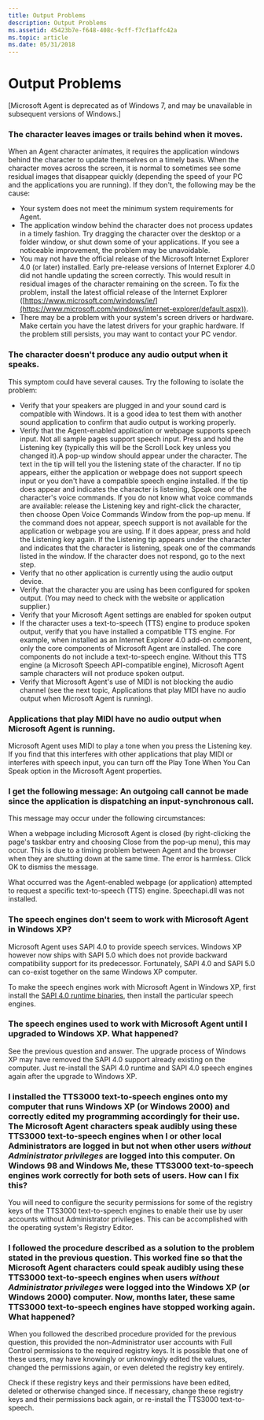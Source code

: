 ```yaml
---
title: Output Problems
description: Output Problems
ms.assetid: 45423b7e-f648-408c-9cff-f7cf1affc42a
ms.topic: article
ms.date: 05/31/2018
---
```


# Output Problems

\[Microsoft Agent is deprecated as of Windows 7, and may be unavailable in subsequent versions of Windows.\]

### The character leaves images or trails behind when it moves.

When an Agent character animates, it requires the application windows behind the character to update themselves on a timely basis. When the character moves across the screen, it is normal to sometimes see some residual images that disappear quickly (depending the speed of your PC and the applications you are running). If they don't, the following may be the cause:

-   Your system does not meet the minimum system requirements for Agent.
-   The application window behind the character does not process updates in a timely fashion. Try dragging the character over the desktop or a folder window, or shut down some of your applications. If you see a noticeable improvement, the problem may be unavoidable.
-   You may not have the official release of the Microsoft Internet Explorer 4.0 (or later) installed. Early pre-release versions of Internet Explorer 4.0 did not handle updating the screen correctly. This would result in residual images of the character remaining on the screen. To fix the problem, install the latest official release of the Internet Explorer ([https://www.microsoft.com/windows/ie/](https://www.microsoft.com/windows/internet-explorer/default.aspx)).
-   There may be a problem with your system's screen drivers or hardware. Make certain you have the latest drivers for your graphic hardware. If the problem still persists, you may want to contact your PC vendor.

### The character doesn't produce any audio output when it speaks.

This symptom could have several causes. Try the following to isolate the problem:

-   Verify that your speakers are plugged in and your sound card is compatible with Windows. It is a good idea to test them with another sound application to confirm that audio output is working properly.
-   Verify that the Agent-enabled application or webpage supports speech input. Not all sample pages support speech input. Press and hold the Listening key (typically this will be the Scroll Lock key unless you changed it).A pop-up window should appear under the character. The text in the tip will tell you the listening state of the character. If no tip appears, either the application or webpage does not support speech input or you don't have a compatible speech engine installed. If the tip does appear and indicates the character is listening, Speak one of the character's voice commands. If you do not know what voice commands are available: release the Listening key and right-click the character, then choose Open Voice Commands Window from the pop-up menu. If the command does not appear, speech support is not available for the application or webpage you are using. If it does appear, press and hold the Listening key again. If the Listening tip appears under the character and indicates that the character is listening, speak one of the commands listed in the window. If the character does not respond, go to the next step.
-   Verify that no other application is currently using the audio output device.
-   Verify that the character you are using has been configured for spoken output. (You may need to check with the website or application supplier.)
-   Verify that your Microsoft Agent settings are enabled for spoken output
-   If the character uses a text-to-speech (TTS) engine to produce spoken output, verify that you have installed a compatible TTS engine. For example, when installed as an Internet Explorer 4.0 add-on component, only the core components of Microsoft Agent are installed. The core components do not include a text-to-speech engine. Without this TTS engine (a Microsoft Speech API-compatible engine), Microsoft Agent sample characters will not produce spoken output.
-   Verify that Microsoft Agent's use of MIDI is not blocking the audio channel (see the next topic, Applications that play MIDI have no audio output when Microsoft Agent is running).

### Applications that play MIDI have no audio output when Microsoft Agent is running.

Microsoft Agent uses MIDI to play a tone when you press the Listening key. If you find that this interferes with other applications that play MIDI or interferes with speech input, you can turn off the Play Tone When You Can Speak option in the Microsoft Agent properties.

### I get the following message: An outgoing call cannot be made since the application is dispatching an input-synchronous call.

This message may occur under the following circumstances:

When a webpage including Microsoft Agent is closed (by right-clicking the page's taskbar entry and choosing Close from the pop-up menu), this may occur. This is due to a timing problem between Agent and the browser when they are shutting down at the same time. The error is harmless. Click OK to dismiss the message.

What occurred was the Agent-enabled webpage (or application) attempted to request a specific text-to-speech (TTS) engine. Speechapi.dll was not installed.

### The speech engines don't seem to work with Microsoft Agent in Windows XP?

Microsoft Agent uses SAPI 4.0 to provide speech services. Windows XP however now ships with SAPI 5.0 which does not provide backward compatibility support for its predecessor. Fortunately, SAPI 4.0 and SAPI 5.0 can co-exist together on the same Windows XP computer.

To make the speech engines work with Microsoft Agent in Windows XP, first install the [SAPI 4.0 runtime binaries](https://activex.microsoft.com/activex/controls/sapi/spchapi.exe), then install the particular speech engines.

### The speech engines used to work with Microsoft Agent until I upgraded to Windows XP. What happened?

See the previous question and answer. The upgrade process of Windows XP may have removed the SAPI 4.0 support already existing on the computer. Just re-install the SAPI 4.0 runtime and SAPI 4.0 speech engines again after the upgrade to Windows XP.

### I installed the TTS3000 text-to-speech engines onto my computer that runs Windows XP (or Windows 2000) and correctly edited my programming accordingly for their use. The Microsoft Agent characters speak audibly using these TTS3000 text-to-speech engines when I or other local Administrators are logged in but not when other users *without Administrator privileges* are logged into this computer. On Windows 98 and Windows Me, these TTS3000 text-to-speech engines work correctly for both sets of users. How can I fix this?

You will need to configure the security permissions for some of the registry keys of the TTS3000 text-to-speech engines to enable their use by user accounts without Administrator privileges. This can be accomplished with the operating system's Registry Editor.

### I followed the procedure described as a solution to the problem stated in the previous question. This worked fine so that the Microsoft Agent characters could speak audibly using these TTS3000 text-to-speech engines when users *without Administrator privileges* were logged into the Windows XP (or Windows 2000) computer. Now, months later, these same TTS3000 text-to-speech engines have stopped working again. What happened?

When you followed the described procedure provided for the previous question, this provided the non-Administrator user accounts with Full Control permissions to the required registry keys. It is possible that one of these users, may have knowingly or unknowingly edited the values, changed the permissions again, or even deleted the registry key entirely.

Check if these registry keys and their permissions have been edited, deleted or otherwise changed since. If necessary, change these registry keys and their permissions back again, or re-install the TTS3000 text-to-speech.

 

 




